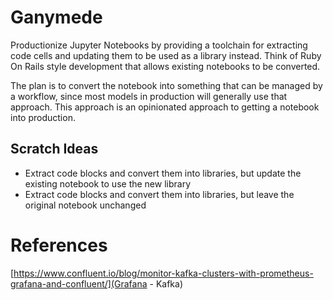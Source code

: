 # Ganymede

Productionize Jupyter Notebooks by providing a toolchain for extracting code cells and updating them to be used as a 
library instead. Think of Ruby On Rails style development that allows existing notebooks to be converted.

The plan is to convert the notebook into something that can be managed by a workflow, since most models in production
will generally use that approach. This approach is an opinionated approach to getting a notebook into production. 

## Scratch Ideas

* Extract code blocks and convert them into libraries, but update the existing notebook to use the new library
* Extract code blocks and convert them into libraries, but leave the original notebook unchanged

# References

[https://www.confluent.io/blog/monitor-kafka-clusters-with-prometheus-grafana-and-confluent/](Grafana - Kafka)